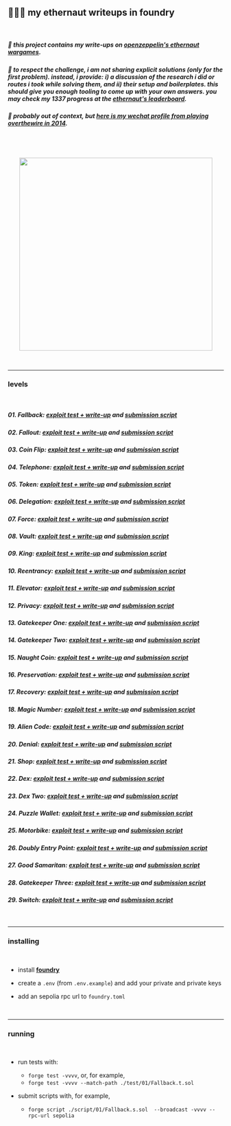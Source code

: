 ## 🧑🏻‍🚀 my ethernaut writeups in foundry

<br>

##### 🔋 this project contains my write-ups on **[openzeppelin's ethernaut wargames](https://ethernaut.openzeppelin.com/)**.

##### 🔋 to respect the challenge, i am not sharing explicit solutions (only for the first problem). instead, i provide: *i)* a discussion of the research i did or routes i took while solving them, and *ii)* their setup and boilerplates. this should give you enough tooling to come up with your own answers. you may check my 1337 progress at the **[ethernaut's leaderboard](https://ethernaut.openzeppelin.com/leaderboard)**.
##### 🔋 probably out of context, but **[here is my wechat profile from playing overthewire in 2014](https://www.wechall.net/profile/bt3gl)**.

<br>
<br>

<p align="center">
<img width="450" src="https://github.com/go-outside-labs/ethernaut-foundry-writeups-sol/assets/138340846/32fb029d-852e-493b-8f79-939fe39d5455">
</p>


<br>

---

### levels

<br>

##### 01. Fallback: [exploit test + write-up](test/01) and [submission script](script/01/)
#####  02. Fallout: [exploit test + write-up](test/02) and [submission script](script/02/)
##### 03. Coin Flip: [exploit test + write-up](test/03) and [submission script](script/03/)
##### 04. Telephone: [exploit test + write-up](test/04) and [submission script](script/04/)
##### 05. Token: [exploit test + write-up](test/05) and [submission script](script/05/)
##### 06. Delegation: [exploit test + write-up](test/06) and [submission script](script/06/)
##### 07. Force: [exploit test + write-up](test/07) and [submission script](script/07/)
##### 08. Vault: [exploit test + write-up](test/08) and [submission script](script/08/)
##### 09. King: [exploit test + write-up](test/09) and [submission script](script/09/)
##### 10. Reentrancy: [exploit test + write-up](test/10) and [submission script](script/10/)
##### 11. Elevator: [exploit test + write-up](test/11) and [submission script](script/11/)
##### 12. Privacy: [exploit test + write-up](test/12) and [submission script](script/12/)
##### 13. Gatekeeper One: [exploit test + write-up](test/13) and [submission script](script/13/)
##### 14. Gatekeeper Two: [exploit test + write-up](test/14) and [submission script](script/14/)
##### 15. Naught Coin: [exploit test + write-up](test/15) and [submission script](script/15/)
##### 16. Preservation: [exploit test + write-up](test/16) and [submission script](script/16/)
##### 17. Recovery: [exploit test + write-up](test/17) and [submission script](script/17/)
##### 18. Magic Number: [exploit test + write-up](test/18) and [submission script](script/18/)
##### 19. Alien Code: [exploit test + write-up](test/19) and [submission script](script/19/)
##### 20. Denial: [exploit test + write-up](test/20) and [submission script](script/20/)
##### 21. Shop: [exploit test + write-up](test/21) and [submission script](script/21/)
##### 22. Dex: [exploit test + write-up](test/22) and [submission script](script/22/)
##### 23. Dex Two: [exploit test + write-up](test/23) and [submission script](script/23/)
##### 24. Puzzle Wallet: [exploit test + write-up](test/24) and [submission script](script/24/)
##### 25. Motorbike: [exploit test + write-up](test/25) and [submission script](script/25/)
##### 26. Doubly Entry Point: [exploit test + write-up](test/26) and [submission script](script/26/)
##### 27. Good Samaritan: [exploit test + write-up](test/27) and [submission script](script/27/)
##### 28. Gatekeeper Three: [exploit test + write-up](test/28) and [submission script](script/28/)
##### 29. Switch: [exploit test + write-up](test/29) and [submission script](script/29/)


<br>


----

### installing 

<br>

* install **[foundry](https://github.com/foundry-rs/foundry)**

* create a `.env` (from `.env.example`) and add your private and private keys

* add an sepolia rpc url to `foundry.toml`

<br>

---

### running

<br>

* run tests with:
    - `forge test -vvvv`, or, for example,
    - `forge test -vvvv --match-path ./test/01/Fallback.t.sol`


* submit scripts with, for example, 
    - `forge script ./script/01/Fallback.s.sol  --broadcast -vvvv --rpc-url sepolia`

<br>

